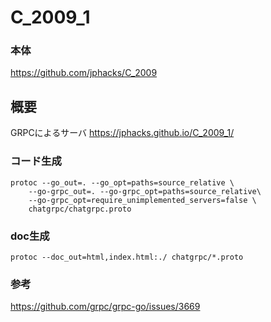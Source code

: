 # C_2009_1

### 本体
https://github.com/jphacks/C_2009
## 概要
GRPCによるサーバ
https://jphacks.github.io/C_2009_1/

### コード生成
```
protoc --go_out=. --go_opt=paths=source_relative \
    --go-grpc_out=. --go-grpc_opt=paths=source_relative\
    --go-grpc_opt=require_unimplemented_servers=false \
    chatgrpc/chatgrpc.proto 
```

### doc生成
```
protoc --doc_out=html,index.html:./ chatgrpc/*.proto

```
### 参考
https://github.com/grpc/grpc-go/issues/3669